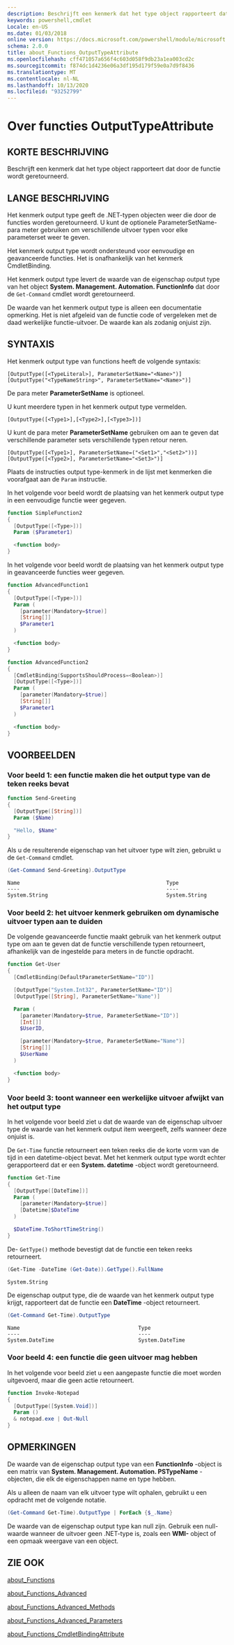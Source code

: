 ```yaml
---
description: Beschrijft een kenmerk dat het type object rapporteert dat door de functie wordt geretourneerd.
keywords: powershell,cmdlet
Locale: en-US
ms.date: 01/03/2018
online version: https://docs.microsoft.com/powershell/module/microsoft.powershell.core/about/about_functions_outputtypeattribute?view=powershell-5.1&WT.mc_id=ps-gethelp
schema: 2.0.0
title: about_Functions_OutputTypeAttribute
ms.openlocfilehash: cff471057a656f4c603d058f9db23a1ea003cd2c
ms.sourcegitcommit: f874dc1d4236e06a3df195d179f59e0a7d9f8436
ms.translationtype: MT
ms.contentlocale: nl-NL
ms.lasthandoff: 10/13/2020
ms.locfileid: "93252799"
---
```

# <a name="about-functions-outputtypeattribute"></a>Over functies OutputTypeAttribute

## <a name="short-description"></a>KORTE BESCHRIJVING
Beschrijft een kenmerk dat het type object rapporteert dat door de functie wordt geretourneerd.

## <a name="long-description"></a>LANGE BESCHRIJVING

Het kenmerk output type geeft de .NET-typen objecten weer die door de functies worden geretourneerd. U kunt de optionele ParameterSetName-para meter gebruiken om verschillende uitvoer typen voor elke parameterset weer te geven.

Het kenmerk output type wordt ondersteund voor eenvoudige en geavanceerde functies. Het is onafhankelijk van het kenmerk CmdletBinding.

Het kenmerk output type levert de waarde van de eigenschap output type van het object **System. Management. Automation. FunctionInfo** dat door de `Get-Command` cmdlet wordt geretourneerd.

De waarde van het kenmerk output type is alleen een documentatie opmerking. Het is niet afgeleid van de functie code of vergeleken met de daad werkelijke functie-uitvoer. De waarde kan als zodanig onjuist zijn.

## <a name="syntax"></a>SYNTAXIS

Het kenmerk output type van functions heeft de volgende syntaxis:

```
[OutputType([<TypeLiteral>], ParameterSetName="<Name>")]
[OutputType("<TypeNameString>", ParameterSetName="<Name>")]
```

De para meter **ParameterSetName** is optioneel.

U kunt meerdere typen in het kenmerk output type vermelden.

```
[OutputType([<Type1>],[<Type2>],[<Type3>])]
```

U kunt de para meter **ParameterSetName** gebruiken om aan te geven dat verschillende parameter sets verschillende typen retour neren.

```
[OutputType([<Type1>], ParameterSetName=("<Set1>","<Set2>"))]
[OutputType([<Type2>], ParameterSetName="<Set3>")]
```

Plaats de instructies output type-kenmerk in de lijst met kenmerken die voorafgaat aan de `Param` instructie.

In het volgende voor beeld wordt de plaatsing van het kenmerk output type in een eenvoudige functie weer gegeven.

```powershell
function SimpleFunction2
{
  [OutputType([<Type>])]
  Param ($Parameter1)

  <function body>
}
```

In het volgende voor beeld wordt de plaatsing van het kenmerk output type in geavanceerde functies weer gegeven.

```powershell
function AdvancedFunction1
{
  [OutputType([<Type>])]
  Param (
    [parameter(Mandatory=$true)]
    [String[]]
    $Parameter1
  )

  <function body>
}

function AdvancedFunction2
{
  [CmdletBinding(SupportsShouldProcess=<Boolean>)]
  [OutputType([<Type>])]
  Param (
    [parameter(Mandatory=$true)]
    [String[]]
    $Parameter1
  )

  <function body>
}
```

## <a name="examples"></a>VOORBEELDEN

### <a name="example-1-create-a-function-that-has-the-outputtype-of-string"></a>Voor beeld 1: een functie maken die het output type van de teken reeks bevat

```powershell
function Send-Greeting
{
  [OutputType([String])]
  Param ($Name)

  "Hello, $Name"
}
```

Als u de resulterende eigenschap van het uitvoer type wilt zien, gebruikt u de `Get-Command` cmdlet.

```powershell
(Get-Command Send-Greeting).OutputType
```

```Output
Name                                               Type
----                                               ----
System.String                                      System.String
```

### <a name="example-2-use-the-output-attribute-to-indicate-dynamic-output-types"></a>Voor beeld 2: het uitvoer kenmerk gebruiken om dynamische uitvoer typen aan te duiden

De volgende geavanceerde functie maakt gebruik van het kenmerk output type om aan te geven dat de functie verschillende typen retourneert, afhankelijk van de ingestelde para meters in de functie opdracht.

```powershell
function Get-User
{
  [CmdletBinding(DefaultParameterSetName="ID")]

  [OutputType("System.Int32", ParameterSetName="ID")]
  [OutputType([String], ParameterSetName="Name")]

  Param (
    [parameter(Mandatory=$true, ParameterSetName="ID")]
    [Int[]]
    $UserID,

    [parameter(Mandatory=$true, ParameterSetName="Name")]
    [String[]]
    $UserName
  )

  <function body>
}
```

### <a name="example-3-shows-when-an-actual-output-differs-from-the-outputtype"></a>Voor beeld 3: toont wanneer een werkelijke uitvoer afwijkt van het output type

In het volgende voor beeld ziet u dat de waarde van de eigenschap uitvoer type de waarde van het kenmerk output item weergeeft, zelfs wanneer deze onjuist is.

De `Get-Time` functie retourneert een teken reeks die de korte vorm van de tijd in een datetime-object bevat. Met het kenmerk output type wordt echter gerapporteerd dat er een **System. datetime** -object wordt geretourneerd.

```powershell
function Get-Time
{
  [OutputType([DateTime])]
  Param (
    [parameter(Mandatory=$true)]
    [Datetime]$DateTime
  )

  $DateTime.ToShortTimeString()
}
```

De- `GetType()` methode bevestigt dat de functie een teken reeks retourneert.

```powershell
(Get-Time -DateTime (Get-Date)).GetType().FullName
```

```Output
System.String
```

De eigenschap output type, die de waarde van het kenmerk output type krijgt, rapporteert dat de functie een **DateTime** -object retourneert.

```powershell
(Get-Command Get-Time).OutputType
```

```Output
Name                                      Type
----                                      ----
System.DateTime                           System.DateTime
```

### <a name="example-4-a-function--that-shouldnt-have-output"></a>Voor beeld 4: een functie die geen uitvoer mag hebben

In het volgende voor beeld ziet u een aangepaste functie die moet worden uitgevoerd, maar die geen actie retourneert.

```powershell
function Invoke-Notepad
{
  [OutputType([System.Void])]
  Param ()
  & notepad.exe | Out-Null
}
```

## <a name="notes"></a>OPMERKINGEN

De waarde van de eigenschap output type van een **FunctionInfo** -object is een matrix van **System. Management. Automation. PSTypeName** -objecten, die elk de eigenschappen name en type hebben.

Als u alleen de naam van elk uitvoer type wilt ophalen, gebruikt u een opdracht met de volgende notatie.

```powershell
(Get-Command Get-Time).OutputType | ForEach {$_.Name}
```

De waarde van de eigenschap output type kan null zijn. Gebruik een null-waarde wanneer de uitvoer geen .NET-type is, zoals een **WMI-** object of een opmaak weergave van een object.

## <a name="see-also"></a>ZIE OOK

[about_Functions](about_Functions.md)

[about_Functions_Advanced](about_Functions_Advanced.md)

[about_Functions_Advanced_Methods](about_Functions_Advanced_Methods.md)

[about_Functions_Advanced_Parameters](about_Functions_Advanced_Parameters.md)

[about_Functions_CmdletBindingAttribute](about_Functions_CmdletBindingAttribute.md)
